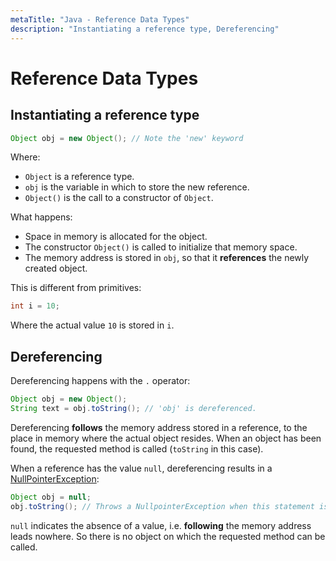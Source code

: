 ```yaml
---
metaTitle: "Java - Reference Data Types"
description: "Instantiating a reference type, Dereferencing"
---
```


# Reference Data Types



## Instantiating a reference type


```java
Object obj = new Object(); // Note the 'new' keyword

```

Where:

- `Object` is a reference type.
- `obj` is the variable in which to store the new reference.
- `Object()` is the call to a constructor of `Object`.

What happens:

- Space in memory is allocated for the object.
- The constructor `Object()` is called to initialize that memory space.
- The memory address is stored in `obj`, so that it **references** the newly created object.

This is different from primitives:

```java
int i = 10;

```

Where the actual value `10` is stored in `i`.



## Dereferencing


Dereferencing happens with the `.` operator:

```java
Object obj = new Object();
String text = obj.toString(); // 'obj' is dereferenced.

```

Dereferencing **follows** the memory address stored in a reference, to the place in memory where the actual object resides. When an object has been found, the requested method is called (`toString` in this case).

When a reference has the value `null`, dereferencing results in a [NullPointerException](http://stackoverflow.com/documentation/java/1003/nullpointerexception):

```java
Object obj = null;
obj.toString(); // Throws a NullpointerException when this statement is executed.

```

`null` indicates the absence of a value, i.e. **following** the memory address leads nowhere. So there is no object on which the requested method can be called.

